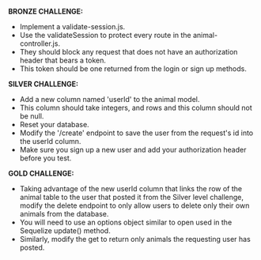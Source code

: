 **BRONZE CHALLENGE:**
- Implement a validate-session.js. 
- Use the validateSession to protect every route in the animal-controller.js.
- They should block any request that does not have an authorization header that bears a token.
- This token should be one returned from the login or sign up methods.
  
**SILVER CHALLENGE:**
- Add a new column named 'userId' to the animal model. 
- This column should take integers, and rows and this column should not be null. 
- Reset your database.
- Modify the '/create' endpoint to save the user from the request's id into the userId column.
- Make sure you sign up a new user and add your authorization header before you test.
 

**GOLD CHALLENGE:**
- Taking advantage of the new userId column that links the row of the animal table to the user that posted it from the Silver level challenge, modify the delete endpoint to only allow users to delete only their own animals from the database.
- You will need to use an options object similar to open used in the Sequelize update() method.
- Similarly, modify the get to return only animals the requesting user has posted.
